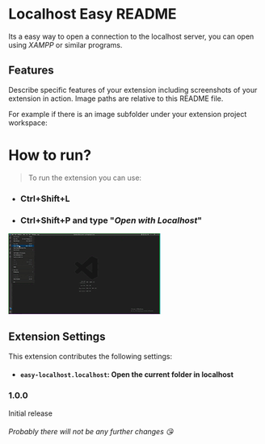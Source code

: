 # Localhost Easy README

Its a easy way to open a connection to the localhost server, you can open using *XAMPP* or similar programs.

## Features

Describe specific features of your extension including screenshots of your extension in action. Image paths are relative to this README file.

For example if there is an image subfolder under your extension project workspace:


# How to run?
> To run the extension you can use:
* ### Ctrl+Shift+L
* ### Ctrl+Shift+P and type "*Open with Localhost*"

![Alt Text](run.gif)

## Extension Settings

This extension contributes the following settings:

* #### `easy-localhost.localhost`: **Open the current folder in localhost**

### 1.0.0

Initial release

###### Probably there will not be any further changes 😘
